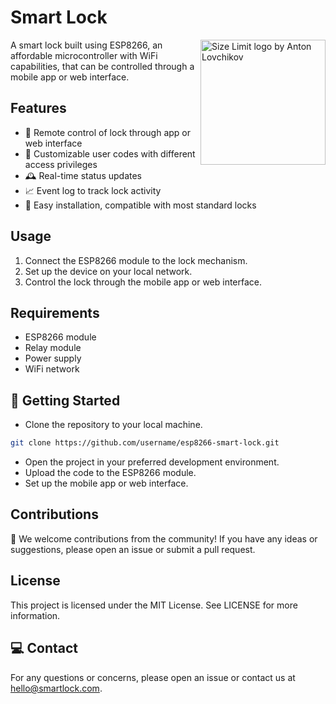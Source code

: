 # Smart Lock

<img src="https://freesvg.org/img/1543428916.png" align="right"
     alt="Size Limit logo by Anton Lovchikov" height="200">

A smart lock built using ESP8266, an affordable microcontroller with WiFi capabilities, that can be controlled through a mobile app or web interface.

## Features
* 📱 Remote control of lock through app or web interface
* 🔐 Customizable user codes with different access privileges
* 🕰️ Real-time status updates
* 📈 Event log to track lock activity
* 🔨 Easy installation, compatible with most standard locks

## Usage
1. Connect the ESP8266 module to the lock mechanism.
2. Set up the device on your local network.
3. Control the lock through the mobile app or web interface.

## Requirements
* ESP8266 module
* Relay module
* Power supply
* WiFi network

## 🚀 Getting Started
* Clone the repository to your local machine.
```bash
git clone https://github.com/username/esp8266-smart-lock.git
```
* Open the project in your preferred development environment.
* Upload the code to the ESP8266 module.
* Set up the mobile app or web interface.

## Contributions
🙏 We welcome contributions from the community! If you have any ideas or suggestions, please open an issue or submit a pull request.

## License
This project is licensed under the MIT License. See LICENSE for more information.

## 💻 Contact
For any questions or concerns, please open an issue or contact us at hello@smartlock.com.
